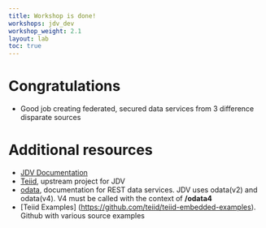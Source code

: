 ```yaml
---
title: Workshop is done!
workshops: jdv_dev
workshop_weight: 2.1
layout: lab
toc: true
---
```


# Congratulations

* Good job creating federated, secured data services from 3 difference disparate sources

# Additional resources

* [JDV Documentation](https://access.redhat.com/documentation/en-us/red_hat_jboss_data_virtualization/6.3/)
* [Teiid](http://teiid.jboss.org/), upstream project for JDV
* [odata](http://www.odata.org/), documentation for REST data services.  JDV uses odata(v2) and odata(v4).  V4 must be called with the context of **/odata4**
* [Teiid Examples] (https://github.com/teiid/teiid-embedded-examples).  Github with various source examples

